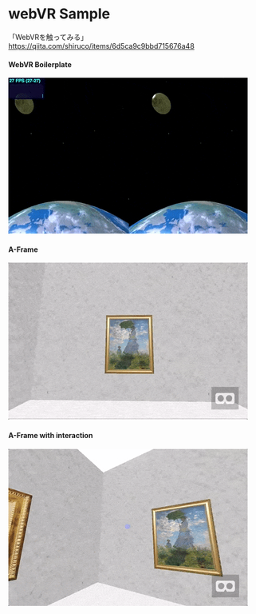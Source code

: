 # webVR Sample

「WebVRを触ってみる」  
https://qiita.com/shiruco/items/6d5ca9c9bbd715676a48

#### WebVR Boilerplate

<img src="./images/caaac44f-ed88-859c-887f-f224e884ed10.gif">

#### A-Frame

<img src="./images/e25820c6-29f5-cbea-9bc9-2264a1dda139.gif">

#### A-Frame with interaction

<img src="./images/305aa1f2-fca4-b154-1daa-f4438bbe8adc.gif">
